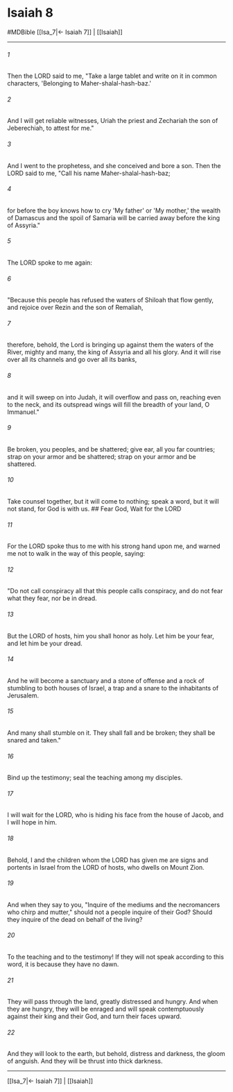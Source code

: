 # Isaiah 8
#MDBible
[[Isa_7|← Isaiah 7]] | [[Isaiah]]

***

###### 1 

Then the LORD said to me, "Take a large tablet and write on it in common characters, 'Belonging to Maher-shalal-hash-baz.' 

###### 2 

And I will get reliable witnesses, Uriah the priest and Zechariah the son of Jeberechiah, to attest for me." 

###### 3 

And I went to the prophetess, and she conceived and bore a son. Then the LORD said to me, "Call his name Maher-shalal-hash-baz; 

###### 4 

for before the boy knows how to cry 'My father' or 'My mother,' the wealth of Damascus and the spoil of Samaria will be carried away before the king of Assyria." 

###### 5 

The LORD spoke to me again: 

###### 6 

"Because this people has refused the waters of Shiloah that flow gently, and rejoice over Rezin and the son of Remaliah, 

###### 7 

therefore, behold, the Lord is bringing up against them the waters of the River, mighty and many, the king of Assyria and all his glory. And it will rise over all its channels and go over all its banks, 

###### 8 

and it will sweep on into Judah, it will overflow and pass on, reaching even to the neck, and its outspread wings will fill the breadth of your land, O Immanuel." 

###### 9 

Be broken, you peoples, and be shattered; give ear, all you far countries; strap on your armor and be shattered; strap on your armor and be shattered. 

###### 10 

Take counsel together, but it will come to nothing; speak a word, but it will not stand, for God is with us. ## Fear God, Wait for the LORD 

###### 11 

For the LORD spoke thus to me with his strong hand upon me, and warned me not to walk in the way of this people, saying: 

###### 12 

"Do not call conspiracy all that this people calls conspiracy, and do not fear what they fear, nor be in dread. 

###### 13 

But the LORD of hosts, him you shall honor as holy. Let him be your fear, and let him be your dread. 

###### 14 

And he will become a sanctuary and a stone of offense and a rock of stumbling to both houses of Israel, a trap and a snare to the inhabitants of Jerusalem. 

###### 15 

And many shall stumble on it. They shall fall and be broken; they shall be snared and taken." 

###### 16 

Bind up the testimony; seal the teaching among my disciples. 

###### 17 

I will wait for the LORD, who is hiding his face from the house of Jacob, and I will hope in him. 

###### 18 

Behold, I and the children whom the LORD has given me are signs and portents in Israel from the LORD of hosts, who dwells on Mount Zion. 

###### 19 

And when they say to you, "Inquire of the mediums and the necromancers who chirp and mutter," should not a people inquire of their God? Should they inquire of the dead on behalf of the living? 

###### 20 

To the teaching and to the testimony! If they will not speak according to this word, it is because they have no dawn. 

###### 21 

They will pass through the land, greatly distressed and hungry. And when they are hungry, they will be enraged and will speak contemptuously against their king and their God, and turn their faces upward. 

###### 22 

And they will look to the earth, but behold, distress and darkness, the gloom of anguish. And they will be thrust into thick darkness. 

***

[[Isa_7|← Isaiah 7]] | [[Isaiah]]
